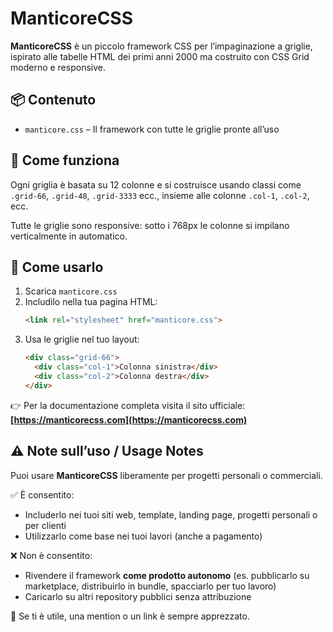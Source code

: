 # ManticoreCSS

**ManticoreCSS** è un piccolo framework CSS per l’impaginazione a griglie, ispirato alle tabelle HTML dei primi anni 2000 ma costruito con CSS Grid moderno e responsive.

## 📦 Contenuto

- `manticore.css` – Il framework con tutte le griglie pronte all’uso

## 🧱 Come funziona

Ogni griglia è basata su 12 colonne e si costruisce usando classi come `.grid-66`, `.grid-48`, `.grid-3333` ecc., insieme alle colonne `.col-1`, `.col-2`, ecc.

Tutte le griglie sono responsive: sotto i 768px le colonne si impilano verticalmente in automatico.

## 🚀 Come usarlo

1. Scarica `manticore.css`
2. Includilo nella tua pagina HTML:
   ```html
   <link rel="stylesheet" href="manticore.css">
   ```
3. Usa le griglie nel tuo layout:
   ```html
   <div class="grid-66">
     <div class="col-1">Colonna sinistra</div>
     <div class="col-2">Colonna destra</div>
   </div>
   ```

👉 Per la documentazione completa visita il sito ufficiale: **[https://manticorecss.com](https://manticorecss.com)**

## ⚠️ Note sull’uso / Usage Notes

Puoi usare **ManticoreCSS** liberamente per progetti personali o commerciali.

✅ È consentito:
- Includerlo nei tuoi siti web, template, landing page, progetti personali o per clienti
- Utilizzarlo come base nei tuoi lavori (anche a pagamento)

❌ Non è consentito:
- Rivendere il framework **come prodotto autonomo** (es. pubblicarlo su marketplace, distribuirlo in bundle, spacciarlo per tuo lavoro)
- Caricarlo su altri repository pubblici senza attribuzione

💙 Se ti è utile, una mention o un link è sempre apprezzato.
